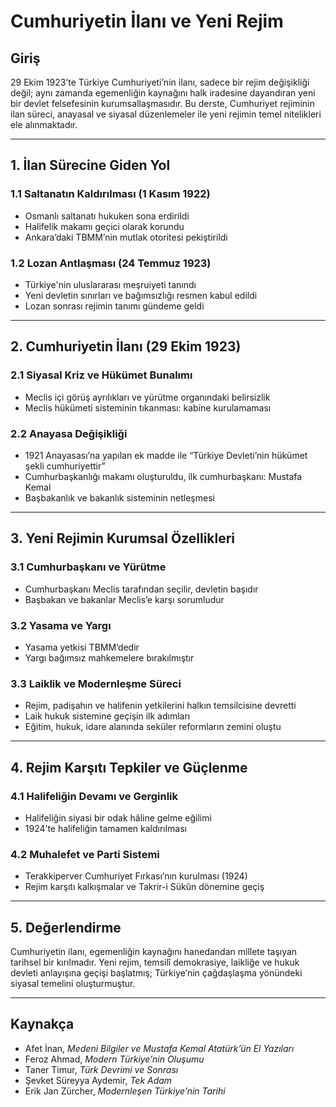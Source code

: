 # Cumhuriyetin İlanı ve Yeni Rejim

## Giriş

29 Ekim 1923’te Türkiye Cumhuriyeti’nin ilanı, sadece bir rejim değişikliği değil; aynı zamanda egemenliğin kaynağını halk iradesine dayandıran yeni bir devlet felsefesinin kurumsallaşmasıdır. Bu derste, Cumhuriyet rejiminin ilan süreci, anayasal ve siyasal düzenlemeler ile yeni rejimin temel nitelikleri ele alınmaktadır.

---

## 1. İlan Sürecine Giden Yol

### 1.1 Saltanatın Kaldırılması (1 Kasım 1922)

- Osmanlı saltanatı hukuken sona erdirildi
- Halifelik makamı geçici olarak korundu
- Ankara’daki TBMM’nin mutlak otoritesi pekiştirildi

### 1.2 Lozan Antlaşması (24 Temmuz 1923)

- Türkiye'nin uluslararası meşruiyeti tanındı
- Yeni devletin sınırları ve bağımsızlığı resmen kabul edildi
- Lozan sonrası rejimin tanımı gündeme geldi

---

## 2. Cumhuriyetin İlanı (29 Ekim 1923)

### 2.1 Siyasal Kriz ve Hükümet Bunalımı

- Meclis içi görüş ayrılıkları ve yürütme organındaki belirsizlik
- Meclis hükümeti sisteminin tıkanması: kabine kurulamaması

### 2.2 Anayasa Değişikliği

- 1921 Anayasası’na yapılan ek madde ile “Türkiye Devleti’nin hükümet şekli cumhuriyettir”
- Cumhurbaşkanlığı makamı oluşturuldu, ilk cumhurbaşkanı: Mustafa Kemal
- Başbakanlık ve bakanlık sisteminin netleşmesi

---

## 3. Yeni Rejimin Kurumsal Özellikleri

### 3.1 Cumhurbaşkanı ve Yürütme

- Cumhurbaşkanı Meclis tarafından seçilir, devletin başıdır
- Başbakan ve bakanlar Meclis’e karşı sorumludur

### 3.2 Yasama ve Yargı

- Yasama yetkisi TBMM’dedir
- Yargı bağımsız mahkemelere bırakılmıştır

### 3.3 Laiklik ve Modernleşme Süreci

- Rejim, padişahın ve halifenin yetkilerini halkın temsilcisine devretti
- Laik hukuk sistemine geçişin ilk adımları
- Eğitim, hukuk, idare alanında seküler reformların zemini oluştu

---

## 4. Rejim Karşıtı Tepkiler ve Güçlenme

### 4.1 Halifeliğin Devamı ve Gerginlik

- Halifeliğin siyasi bir odak hâline gelme eğilimi
- 1924’te halifeliğin tamamen kaldırılması

### 4.2 Muhalefet ve Parti Sistemi

- Terakkiperver Cumhuriyet Fırkası’nın kurulması (1924)
- Rejim karşıtı kalkışmalar ve Takrir-i Sükûn dönemine geçiş

---

## 5. Değerlendirme

Cumhuriyetin ilanı, egemenliğin kaynağını hanedandan millete taşıyan tarihsel bir kırılmadır. Yeni rejim, temsilî demokrasiye, laikliğe ve hukuk devleti anlayışına geçişi başlatmış; Türkiye’nin çağdaşlaşma yönündeki siyasal temelini oluşturmuştur.

---

## Kaynakça

- Afet İnan, _Medeni Bilgiler ve Mustafa Kemal Atatürk’ün El Yazıları_
- Feroz Ahmad, _Modern Türkiye’nin Oluşumu_
- Taner Timur, _Türk Devrimi ve Sonrası_
- Şevket Süreyya Aydemir, _Tek Adam_
- Erik Jan Zürcher, _Modernleşen Türkiye’nin Tarihi_
